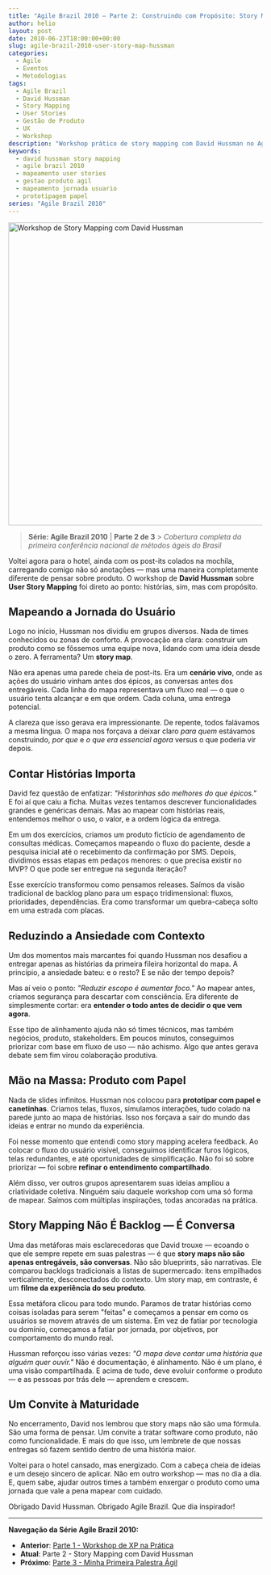 ```yaml
---
title: "Agile Brazil 2010 – Parte 2: Construindo com Propósito: Story Mapping com David Hussman"
author: helio
layout: post
date: 2010-06-23T18:00:00+00:00
slug: agile-brazil-2010-user-story-map-hussman
categories:
  - Agile
  - Eventos
  - Metodologias
tags:
  - Agile Brazil
  - David Hussman
  - Story Mapping
  - User Stories
  - Gestão de Produto
  - UX
  - Workshop
description: "Workshop prático de story mapping com David Hussman no Agile Brazil 2010 - construindo entendimento compartilhado através de jornadas de usuário, post-its e protótipos de papel."
keywords:
  - david hussman story mapping
  - agile brazil 2010
  - mapeamento user stories
  - gestao produto agil
  - mapeamento jornada usuario
  - prototipagem papel
series: "Agile Brazil 2010"
---
```


[<img class="aligncenter size-full wp-image-211" src="/uploads/2010/06/david-hussman-story-mapping.jpg" alt="Workshop de Story Mapping com David Hussman" width="800" height="600" srcset="/uploads/2010/06/david-hussman-story-mapping.jpg 800w, /uploads/2010/06/david-hussman-story-mapping.jpg 600w" sizes="(max-width: 800px) 100vw, 800px" />][1]

> **Série: Agile Brazil 2010** | **Parte 2 de 3** > _Cobertura completa da primeira conferência nacional de métodos ágeis do Brasil_

Voltei agora para o hotel, ainda com os post-its colados na mochila, carregando comigo não só anotações — mas uma maneira completamente diferente de pensar sobre produto. O workshop de **David Hussman** sobre **User Story Mapping** foi direto ao ponto: histórias, sim, mas com propósito.

## Mapeando a Jornada do Usuário

Logo no início, Hussman nos dividiu em grupos diversos. Nada de times conhecidos ou zonas de conforto. A provocação era clara: construir um produto como se fôssemos uma equipe nova, lidando com uma ideia desde o zero. A ferramenta? Um **story map**.

Não era apenas uma parede cheia de post-its. Era um **cenário vivo**, onde as ações do usuário vinham antes dos épicos, as conversas antes dos entregáveis. Cada linha do mapa representava um fluxo real — o que o usuário tenta alcançar e em que ordem. Cada coluna, uma entrega potencial.

A clareza que isso gerava era impressionante. De repente, todos falávamos a mesma língua. O mapa nos forçava a deixar claro _para quem_ estávamos construindo, _por que_ e _o que era essencial agora_ versus o que poderia vir depois.

## Contar Histórias Importa

David fez questão de enfatizar: _"Historinhas são melhores do que épicos."_ E foi aí que caiu a ficha. Muitas vezes tentamos descrever funcionalidades grandes e genéricas demais. Mas ao mapear com histórias reais, entendemos melhor o uso, o valor, e a ordem lógica da entrega.

Em um dos exercícios, criamos um produto fictício de agendamento de consultas médicas. Começamos mapeando o fluxo do paciente, desde a pesquisa inicial até o recebimento da confirmação por SMS. Depois, dividimos essas etapas em pedaços menores: o que precisa existir no MVP? O que pode ser entregue na segunda iteração?

Esse exercício transformou como pensamos releases. Saímos da visão tradicional de backlog plano para um espaço tridimensional: fluxos, prioridades, dependências. Era como transformar um quebra-cabeça solto em uma estrada com placas.

## Reduzindo a Ansiedade com Contexto

Um dos momentos mais marcantes foi quando Hussman nos desafiou a entregar apenas as histórias da primeira fileira horizontal do mapa. A princípio, a ansiedade bateu: e o resto? E se não der tempo depois?

Mas aí veio o ponto: _"Reduzir escopo é aumentar foco."_ Ao mapear antes, criamos segurança para descartar com consciência. Era diferente de simplesmente cortar: era **entender o todo antes de decidir o que vem agora**.

Esse tipo de alinhamento ajuda não só times técnicos, mas também negócios, produto, stakeholders. Em poucos minutos, conseguimos priorizar com base em fluxo de uso — não achismo. Algo que antes gerava debate sem fim virou colaboração produtiva.

## Mão na Massa: Produto com Papel

Nada de slides infinitos. Hussman nos colocou para **prototipar com papel e canetinhas**. Criamos telas, fluxos, simulamos interações, tudo colado na parede junto ao mapa de histórias. Isso nos forçava a sair do mundo das ideias e entrar no mundo da experiência.

Foi nesse momento que entendi como story mapping acelera feedback. Ao colocar o fluxo do usuário visível, conseguimos identificar furos lógicos, telas redundantes, e até oportunidades de simplificação. Não foi só sobre priorizar — foi sobre **refinar o entendimento compartilhado**.

Além disso, ver outros grupos apresentarem suas ideias ampliou a criatividade coletiva. Ninguém saiu daquele workshop com uma só forma de mapear. Saímos com múltiplas inspirações, todas ancoradas na prática.

## Story Mapping Não É Backlog — É Conversa

Uma das metáforas mais esclarecedoras que David trouxe — ecoando o que ele sempre repete em suas palestras — é que **story maps não são apenas entregáveis, são conversas**. Não são blueprints, são narrativas. Ele comparou backlogs tradicionais a listas de supermercado: itens empilhados verticalmente, desconectados do contexto. Um story map, em contraste, é um **filme da experiência do seu produto**.

Essa metáfora clicou para todo mundo. Paramos de tratar histórias como coisas isoladas para serem "feitas" e começamos a pensar em como os usuários se movem através de um sistema. Em vez de fatiar por tecnologia ou domínio, começamos a fatiar por jornada, por objetivos, por comportamento do mundo real.

Hussman reforçou isso várias vezes: _"O mapa deve contar uma história que alguém quer ouvir."_ Não é documentação, é alinhamento. Não é um plano, é uma visão compartilhada. E acima de tudo, deve evoluir conforme o produto — e as pessoas por trás dele — aprendem e crescem.

## Um Convite à Maturidade

No encerramento, David nos lembrou que story maps não são uma fórmula. São uma forma de pensar. Um convite a tratar software como produto, não como funcionalidade. E mais do que isso, um lembrete de que nossas entregas só fazem sentido dentro de uma história maior.

Voltei para o hotel cansado, mas energizado. Com a cabeça cheia de ideias e um desejo sincero de aplicar. Não em outro workshop — mas no dia a dia. E, quem sabe, ajudar outros times a também enxergar o produto como uma jornada que vale a pena mapear com cuidado.

Obrigado David Hussman. Obrigado Agile Brazil. Que dia inspirador!

---

**Navegação da Série Agile Brazil 2010:**

- **Anterior**: [Parte 1 - Workshop de XP na Prática](../2010-06-22-agile-brazil-2010-introducao-a-programacao-extrema-xp/)
- **Atual**: Parte 2 - Story Mapping com David Hussman
- **Próximo**: [Parte 3 - Minha Primeira Palestra Ágil](../2010-06-24-agile-brazil-2010-primeira-palestra/)

[1]: /uploads/2010/06/david-hussman-story-mapping.jpg
